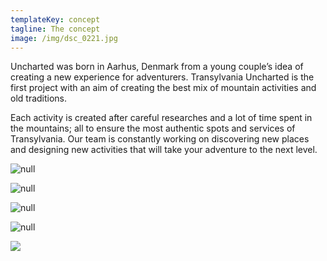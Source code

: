 ```yaml
---
templateKey: concept
tagline: The concept
image: /img/dsc_0221.jpg
---
```

Uncharted was born in Aarhus, Denmark from a young couple’s idea of creating a new experience for adventurers. Transylvania Uncharted is the first project with an aim of creating the best mix of mountain activities and old traditions. 

Each activity is created after careful researches and a lot of time spent in the mountains; all to ensure the most authentic spots and services of Transylvania. Our team is constantly working on discovering new places and designing new activities that will take your adventure to the next level.

![null](/img/1.jpeg)

![null](/img/2.jpeg)

![null](/img/3.jpeg)

![null](/img/4.jpeg)

![](/img/20170801_183221.jpg)
